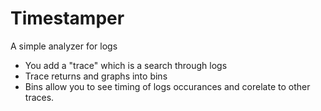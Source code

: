 # Timestamper
A simple analyzer for logs

- You add a "trace" which is a search through logs
- Trace returns and graphs into bins
- Bins allow you to see timing of logs occurances and corelate to other traces.
